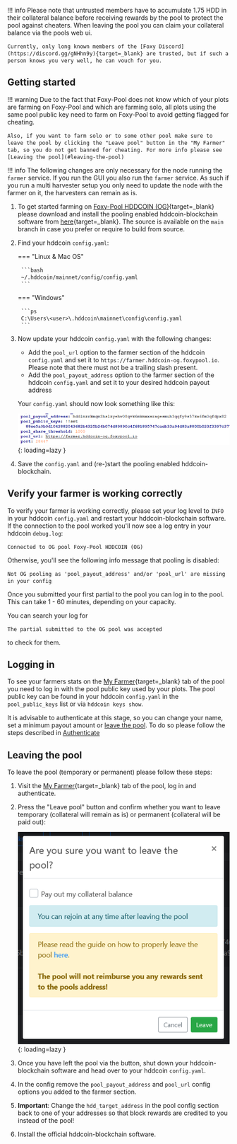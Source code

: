 !!! info
    Please note that untrusted members have to accumulate 1.75 HDD in their collateral balance before receiving rewards by the pool to protect the pool against cheaters. When leaving the pool you can claim your collateral balance via the pools web ui.

    Currently, only long known members of the [Foxy Discord](https://discord.gg/gNHhn9y){target=_blank} are trusted, but if such a person knows you very well, he can vouch for you.

## Getting started

!!! warning
    Due to the fact that Foxy-Pool does not know which of your plots are farming on Foxy-Pool and which are farming solo, all plots using the same pool public key need to farm on Foxy-Pool to avoid getting flagged for cheating.

    Also, if you want to farm solo or to some other pool make sure to leave the pool by clicking the "Leave pool" button in the "My Farmer" tab, so you do not get banned for cheating. For more info please see [Leaving the pool](#leaving-the-pool)

!!! info
    The following changes are only necessary for the node running the `farmer` service. If you run the GUI you also run the `farmer` service. As such if you run a multi harvester setup you only need to update the node with the farmer on it, the harvesters can remain as is.

1. To get started farming on [Foxy-Pool HDDCOIN (OG)](https://hddcoin-og.foxypool.io){target=_blank} please download and install the pooling enabled hddcoin-blockchain software from [here](https://github.com/foxypool/hddcoin-blockchain/releases/latest){target=_blank}. The source is available on the `main` branch in case you prefer or require to build from source.
2. Find your hddcoin `config.yaml`:
   
    === "Linux & Mac OS"

        ```bash
        ~/.hddcoin/mainnet/config/config.yaml
        ```
   
    === "Windows"

        ```ps
        C:\Users\<user>\.hddcoin\mainnet\config\config.yaml
        ```

3. Now update your hddcoin `config.yaml` with the following changes:
    - Add the `pool_url` option to the farmer section of the hddcoin `config.yaml` and set it to `https://farmer.hddcoin-og.foxypool.io`. Please note that there must not be a trailing slash present.
    - Add the `pool_payout_address` option to the farmer section of the hddcoin `config.yaml` and set it to your desired hddcoin payout address

    Your `config.yaml` should now look something like this:

    ![config example](../../../../assets/img/getting-started/foxy-pool-hddcoin-og-config-example.png){: loading=lazy }

4. Save the `config.yaml` and (re-)start the pooling enabled hddcoin-blockchain.

## Verify your farmer is working correctly

To verify your farmer is working correctly, please set your log level to `INFO` in your hddcoin `config.yaml` and restart your hddcoin-blockchain software.
If the connection to the pool worked you'll now see a log entry in your hddcoin `debug.log`:
```
Connected to OG pool Foxy-Pool HDDCOIN (OG)
```
Otherwise, you'll see the following info message that pooling is disabled:
```
Not OG pooling as 'pool_payout_address' and/or 'pool_url' are missing in your config
```

Once you submitted your first partial to the pool you can log in to the pool. This can take 1 - 60 minutes, depending on your capacity.

You can search your log for
```
The partial submitted to the OG pool was accepted
```
to check for them.

## Logging in

To see your farmers stats on the [My Farmer](https://hddcoin-og.foxypool.io/my-farmer){target=_blank} tab of the pool you need to log in with the pool public key used by your plots. The pool public key can be found in your hddcoin `config.yaml` in the `pool_public_keys` list or via `hddcoin keys show`.

It is advisable to authenticate at this stage, so you can change your name, set a minimum payout amount or [leave the pool](#leaving-the-pool). To do so please follow the steps described in [Authenticate](authenticate.md)

## Leaving the pool

To leave the pool (temporary or permanent) please follow these steps:

1. Visit the [My Farmer](https://hddcoin-og.foxypool.io/my-farmer){target=_blank} tab of the pool, log in and authenticate.
2. Press the "Leave pool" button and confirm whether you want to leave temporary (collateral will remain as is) or permanent (collateral will be paid out):

    ![leave pool](../../../../assets/img/getting-started/leave-chia-pool.png){: loading=lazy }

3. Once you have left the pool via the button, shut down your hddcoin-blockchain software and head over to your hddcoin `config.yaml`.
4. In the config remove the `pool_payout_address` and `pool_url` config options you added to the farmer section.
5. **Important**: Change the `hdd_target_address` in the pool config section back to one of your addresses so that block rewards are credited to you instead of the pool!
6. Install the official hddcoin-blockchain software.
